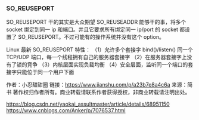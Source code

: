 ### SO_REUSEPORT

SO_REUSEPORT 干的其实是大众期望 SO_REUSEADDR 能够干的事，将多个 socket 绑定到同一 ip 和端口。并且它要求所有绑定同一 ip/port 的 socket 都设置了 SO_REUSEPORT。不过可能有的操作系统并没有这个 option。

Linux 最新 SO_REUSEPORT 特性：
（1）允许多个套接字 bind()/listen() 同一个 TCP/UDP 端口，每一个线程拥有自己的服务器套接字
（2）在服务器套接字上没有了锁的竞争
（3）内核层面实现负载均衡
（4）安全层面，监听同一个端口的套接字只能位于同一个用户下面

作者：小忍甜甜圈
链接：https://www.jianshu.com/p/a23b7e8a4c6a
来源：简书
著作权归作者所有。商业转载请联系作者获得授权，非商业转载请注明出处。

https://blog.csdn.net/yaokai_assultmaster/article/details/68951150
https://www.cnblogs.com/Anker/p/7076537.html
